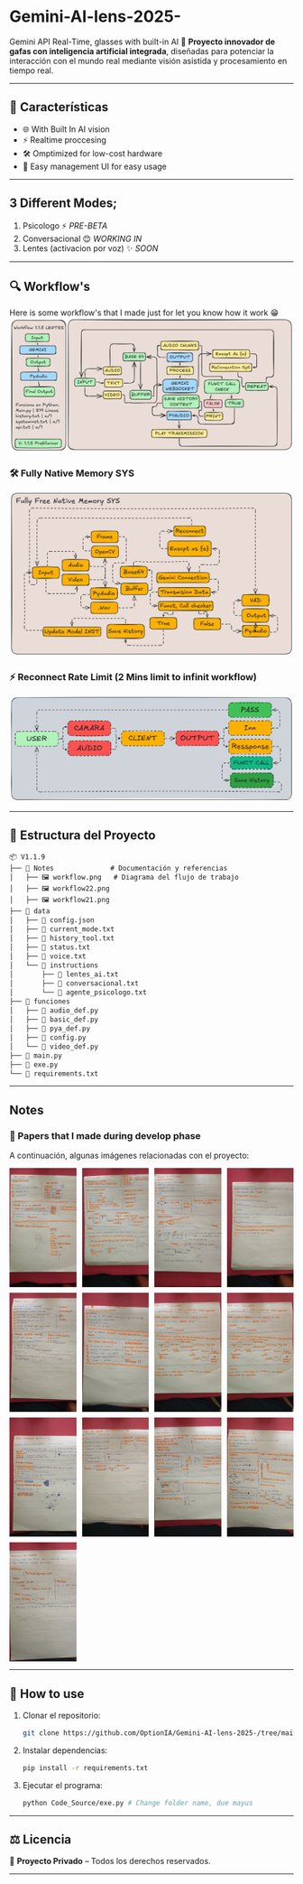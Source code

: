 # Gemini-AI-lens-2025-
Gemini API Real-Time, glasses with built-in AI
🚀 **Proyecto innovador de gafas con inteligencia artificial integrada**, diseñadas para potenciar la interacción con el mundo real mediante visión asistida y procesamiento en tiempo real.

---

## 📌 Características
- 🌐 With Built In AI vision
- ⚡ Realtime proccesing
- 🛠️ Omptimized for low-cost hardware
- 🎯 Easy management UI for easy usage

---
## 3 Different Modes;
1. Psicologo ⚡ *PRE-BETA*
2. Conversacional 😊 *WORKING IN*
3. Lentes (activacion por voz) ✨ *SOON*
---

## 🔍 Workflow's
Here is some workflow's that I made just for let you know how it work 😁
![Workflow](Notes/workflow.png)
### 🛠️ Fully Native Memory SYS
![Memoru](Notes/workflow22.png)
### ⚡ Reconnect Rate Limit (2 Mins limit to infinit workflow)
![reconnecy](Notes/workflow21.png)

---

## 📂 Estructura del Proyecto
```
📦 V1.1.9
├── 📁 Notes              # Documentación y referencias
│   ├── 🖼️ workflow.png   # Diagrama del flujo de trabajo
│   ├── 🖼️ workflow22.png
│   ├── 🖼️ workflow21.png
├── 📁 data              
│   ├── 📜 config.json   
│   ├── 📜 current_mode.txt
│   ├── 📜 history_tool.txt
│   ├── 📜 status.txt
│   ├── 📜 voice.txt
│   └── 📂 instructions
│       ├── 📜 lentes_ai.txt
│       ├── 📜 conversacional.txt
│       └── 📜 agente_psicologo.txt
├── 📁 funciones                
│   ├── 📜 audio_def.py        
│   ├── 📜 basic_def.py       
│   ├── 📜 pya_def.py
│   ├── 📜 config.py
│   └── 📜 video_def.py
├── 📜 main.py
├── 📜 exe.py
└── 📜 requirements.txt
```
---
## Notes
### 📸 Papers that I made during develop phase

A continuación, algunas imágenes relacionadas con el proyecto:

<div style="display: grid; grid-template-columns: repeat(4, 1fr); gap: 10px;">
  <img src="Notes/paper (1).jpeg" width="200">
  <img src="Notes/paper (2).jpeg" width="200">
  <img src="Notes/paper (3).jpeg" width="200">
  <img src="Notes/paper (4).jpeg" width="200">
  <img src="Notes/paper (5).jpeg" width="200">
  <img src="Notes/paper (6).jpeg" width="200">
  <img src="Notes/paper (7).jpeg" width="200">
  <img src="Notes/paper (8).jpeg" width="200">
  <img src="Notes/paper (9).jpeg" width="200">
  <img src="Notes/paper (10).jpeg" width="200">
  <img src="Notes/paper (11).jpeg" width="200">
  <img src="Notes/paper (12).jpeg" width="200">
  <img src="Notes/paper (13).jpeg" width="200">
</div>

---

## 🚀 How to use
1. Clonar el repositorio:
   ```bash
   git clone https://github.com/OptionIA/Gemini-AI-lens-2025-/tree/main
   ```
2. Instalar dependencias:
   ```bash
   pip install -r requirements.txt
   ```
3. Ejecutar el programa:
   ```bash
   python Code_Source/exe.py # Change folder name, due mayus
   ```

---

## ⚖️ Licencia
🚫 **Proyecto Privado** – Todos los derechos reservados.

---
